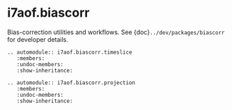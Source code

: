 # i7aof.biascorr

Bias-correction utilities and workflows. See {doc}`../dev/packages/biascorr` for developer details.

```{eval-rst}
.. automodule:: i7aof.biascorr.timeslice
   :members:
   :undoc-members:
   :show-inheritance:
```

```{eval-rst}
.. automodule:: i7aof.biascorr.projection
   :members:
   :undoc-members:
   :show-inheritance:
```
